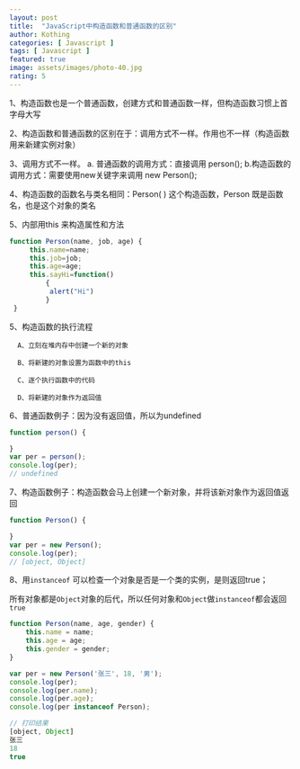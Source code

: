 ```yaml
---
layout: post
title:  "JavaScript中构造函数和普通函数的区别"
author: Kothing
categories: [ Javascript ]
tags: [ Javascript ]
featured: true
image: assets/images/photo-40.jpg
rating: 5
---
```


1、构造函数也是一个普通函数，创建方式和普通函数一样，但构造函数习惯上首字母大写

2、构造函数和普通函数的区别在于：调用方式不一样。作用也不一样（构造函数用来新建实例对象）

3、调用方式不一样。
    a. 普通函数的调用方式：直接调用 person();
    b.构造函数的调用方式：需要使用new关键字来调用 new Person();
    
4、构造函数的函数名与类名相同：Person( ) 这个构造函数，Person 既是函数名，也是这个对象的类名

5、内部用this 来构造属性和方法
```js
function Person(name, job, age) {
     this.name=name;
     this.job=job;
     this.age=age;
     this.sayHi=function()
         {
          alert("Hi")
         }
 }
 ```
 
5、构造函数的执行流程

      A、立刻在堆内存中创建一个新的对象

      B、将新建的对象设置为函数中的this

      C、逐个执行函数中的代码

      D、将新建的对象作为返回值

6、普通函数例子：因为没有返回值，所以为undefined
```js
function person() {

}
var per = person();
console.log(per);
// undefined
```

7、构造函数例子：构造函数会马上创建一个新对象，并将该新对象作为返回值返回
```js
function Person() {

}
var per = new Person();
console.log(per);
// [object, Object]
```

8、用`instanceof` 可以检查一个对象是否是一个类的实例，是则返回true；

所有对象都是`Object`对象的后代，所以任何对象和`Object`做`instanceof`都会返回`true`
```js
function Person(name, age, gender) {
    this.name = name;
    this.age = age;
    this.gender = gender;
}

var per = new Person('张三', 18, '男');
console.log(per);
console.log(per.name);
console.log(per.age);
console.log(per instanceof Person);

// 打印结果
[object, Object]
张三
18
true
```

